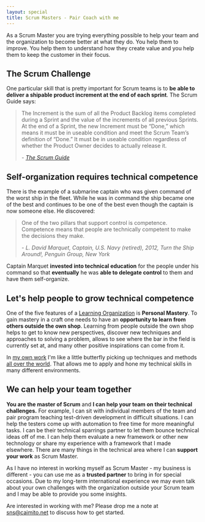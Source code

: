 ```yaml
---
layout: special
title: Scrum Masters - Pair Coach with me
---
```

As a Scrum Master you are trying everything possible to help your team and the organization to become better at what they do. You help them to improve. You help them to understand how they create value and you help them to keep the customer in their focus.

## The Scrum Challenge
One particular skill that is pretty important for Scrum teams is to **be able to deliver a shipable product increment at the end of each sprint**. The Scrum Guide says:

<blockquote>
	<p>The Increment is the sum of all the Product Backlog items completed during a Sprint and the value of the increments of all previous Sprints. At the end of a Sprint, the new Increment must be “Done,” which means it must be in useable condition and meet the Scrum Team’s definition of “Done.” It must be in useable condition regardless of whether the Product Owner decides to actually release it.</p>
	<footer>
		- <cite><a href="http://www.scrumguides.org/scrum-guide.html#artifacts-increment">The Scrum Guide</a></cite>
	</footer>
</blockquote>

## Self-organization requires technical competence
There is the example of a submarine captain who was given command of the worst ship in the fleet. While he was in command the ship became one of the best and continues to be one of the best even though the captain is now someone else. He discovered:

<blockquote>
	<p>One of the two pillars that support control is competence. Competence means that people are technically competent to make the decisions they make.</p>
	<footer>
		- <cite>L. David Marquet, Captain, U.S. Navy (retired), 2012, Turn the Ship Around!, Penguin Group, New York</cite>
	</footer>
</blockquote>

Captain Marquet **invested into technical education** for the people under his command so that **eventually** he was **able to delegate control** to them and have them self-organize.

## Let's help people to grow technical competence
One of the five features of a [Learning Organization](http://en.wikipedia.org/wiki/Learning_organization) is **Personal Mastery**. To gain mastery in a craft one needs to have an **opportunity to learn from others outside the own shop**. Learning from people outside the own shop helps to get to know new perspectives, discover new techniques and approaches to solving a problem, allows to see where the bar in the field is currently set at, and many other positive inspirations can come from it.

In [my own work](/resume/) I'm like a little butterfly picking up techniques and methods [all over the world](/resume/). That allows me to apply and hone my technical skills in many different environments. 

## We can help your team together
**You are the master of Scrum** and **I can help your team on their technical challenges.** For example, I can sit with individual members of the team and pair program teaching test-driven development in difficult situations. I can help the testers come up with automation to free time for more meaningful tasks. I can be their technical sparrings partner to let them bounce technical ideas off of me. I can help them evaluate a new framework or other new technology or share my experience with a framework that I made elsewhere. There are many things in the technical area where I can **support your work** as Scrum Master.

As I have no interest in working myself as Scrum Master - my business is different - you can use me as a **trusted partner** to bring in for special occasions. Due to my long-term international experience we may even talk about your own challenges with the organization outside your Scrum team and I may be able to provide you some insights.

Are interested in working with me? Please drop me a note at sns@caimito.net to discuss how to get started.
